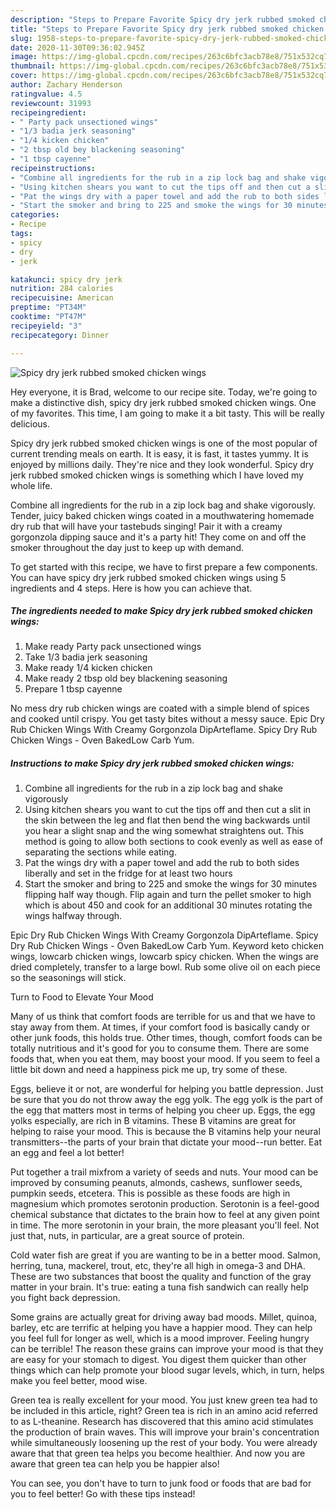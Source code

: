 ```yaml
---
description: "Steps to Prepare Favorite Spicy dry jerk rubbed smoked chicken wings"
title: "Steps to Prepare Favorite Spicy dry jerk rubbed smoked chicken wings"
slug: 1958-steps-to-prepare-favorite-spicy-dry-jerk-rubbed-smoked-chicken-wings
date: 2020-11-30T09:36:02.945Z
image: https://img-global.cpcdn.com/recipes/263c6bfc3acb78e8/751x532cq70/spicy-dry-jerk-rubbed-smoked-chicken-wings-recipe-main-photo.jpg
thumbnail: https://img-global.cpcdn.com/recipes/263c6bfc3acb78e8/751x532cq70/spicy-dry-jerk-rubbed-smoked-chicken-wings-recipe-main-photo.jpg
cover: https://img-global.cpcdn.com/recipes/263c6bfc3acb78e8/751x532cq70/spicy-dry-jerk-rubbed-smoked-chicken-wings-recipe-main-photo.jpg
author: Zachary Henderson
ratingvalue: 4.5
reviewcount: 31993
recipeingredient:
- " Party pack unsectioned wings"
- "1/3 badia jerk seasoning"
- "1/4 kicken chicken"
- "2 tbsp old bey blackening seasoning"
- "1 tbsp cayenne"
recipeinstructions:
- "Combine all ingredients for the rub in a zip lock bag and shake vigorously"
- "Using kitchen shears you want to cut the tips off and then cut a slit in the skin between the leg and flat then bend the wing backwards until you hear a slight snap and the wing somewhat straightens out. This method is going to allow both sections to cook evenly as well as ease of separating the sections while eating."
- "Pat the wings dry with a paper towel and add the rub to both sides liberally and set in the fridge for at least two hours"
- "Start the smoker and bring to 225 and smoke the wings for 30 minutes flipping half way though. Flip again and turn the pellet smoker to high which is about 450 and cook for an additional 30 minutes rotating the wings halfway through."
categories:
- Recipe
tags:
- spicy
- dry
- jerk

katakunci: spicy dry jerk 
nutrition: 284 calories
recipecuisine: American
preptime: "PT34M"
cooktime: "PT47M"
recipeyield: "3"
recipecategory: Dinner

---
```



![Spicy dry jerk rubbed smoked chicken wings](https://img-global.cpcdn.com/recipes/263c6bfc3acb78e8/751x532cq70/spicy-dry-jerk-rubbed-smoked-chicken-wings-recipe-main-photo.jpg)

Hey everyone, it is Brad, welcome to our recipe site. Today, we're going to make a distinctive dish, spicy dry jerk rubbed smoked chicken wings. One of my favorites. This time, I am going to make it a bit tasty. This will be really delicious.

Spicy dry jerk rubbed smoked chicken wings is one of the most popular of current trending meals on earth. It is easy, it is fast, it tastes yummy. It is enjoyed by millions daily. They're nice and they look wonderful. Spicy dry jerk rubbed smoked chicken wings is something which I have loved my whole life.

Combine all ingredients for the rub in a zip lock bag and shake vigorously. Tender, juicy baked chicken wings coated in a mouthwatering homemade dry rub that will have your tastebuds singing! Pair it with a creamy gorgonzola dipping sauce and it&#39;s a party hit! They come on and off the smoker throughout the day just to keep up with demand.


To get started with this recipe, we have to first prepare a few components. You can have spicy dry jerk rubbed smoked chicken wings using 5 ingredients and 4 steps. Here is how you can achieve that.

<!--inarticleads1-->

##### The ingredients needed to make Spicy dry jerk rubbed smoked chicken wings:

1. Make ready  Party pack unsectioned wings
1. Take 1/3 badia jerk seasoning
1. Make ready 1/4 kicken chicken
1. Make ready 2 tbsp old bey blackening seasoning
1. Prepare 1 tbsp cayenne


No mess dry rub chicken wings are coated with a simple blend of spices and cooked until crispy. You get tasty bites without a messy sauce. Epic Dry Rub Chicken Wings With Creamy Gorgonzola DipArteflame. Spicy Dry Rub Chicken Wings - Oven BakedLow Carb Yum. 

<!--inarticleads2-->

##### Instructions to make Spicy dry jerk rubbed smoked chicken wings:

1. Combine all ingredients for the rub in a zip lock bag and shake vigorously
1. Using kitchen shears you want to cut the tips off and then cut a slit in the skin between the leg and flat then bend the wing backwards until you hear a slight snap and the wing somewhat straightens out. This method is going to allow both sections to cook evenly as well as ease of separating the sections while eating.
1. Pat the wings dry with a paper towel and add the rub to both sides liberally and set in the fridge for at least two hours
1. Start the smoker and bring to 225 and smoke the wings for 30 minutes flipping half way though. Flip again and turn the pellet smoker to high which is about 450 and cook for an additional 30 minutes rotating the wings halfway through.


Epic Dry Rub Chicken Wings With Creamy Gorgonzola DipArteflame. Spicy Dry Rub Chicken Wings - Oven BakedLow Carb Yum. Keyword keto chicken wings, lowcarb chicken wings, lowcarb spicy chicken. When the wings are dried completely, transfer to a large bowl. Rub some olive oil on each piece so the seasonings will stick. 

Turn to Food to Elevate Your Mood


Many of us think that comfort foods are terrible for us and that we have to stay away from them. At times, if your comfort food is basically candy or other junk foods, this holds true. Other times, though, comfort foods can be totally nutritious and it's good for you to consume them. There are some foods that, when you eat them, may boost your mood. If you seem to feel a little bit down and need a happiness pick me up, try some of these.

Eggs, believe it or not, are wonderful for helping you battle depression. Just be sure that you do not throw away the egg yolk. The egg yolk is the part of the egg that matters most in terms of helping you cheer up. Eggs, the egg yolks especially, are rich in B vitamins. These B vitamins are great for helping to raise your mood. This is because the B vitamins help your neural transmitters--the parts of your brain that dictate your mood--run better. Eat an egg and feel a lot better!

Put together a trail mixfrom a variety of seeds and nuts. Your mood can be improved by consuming peanuts, almonds, cashews, sunflower seeds, pumpkin seeds, etcetera. This is possible as these foods are high in magnesium which promotes serotonin production. Serotonin is a feel-good chemical substance that dictates to the brain how to feel at any given point in time. The more serotonin in your brain, the more pleasant you'll feel. Not just that, nuts, in particular, are a great source of protein.

Cold water fish are great if you are wanting to be in a better mood. Salmon, herring, tuna, mackerel, trout, etc, they're all high in omega-3 and DHA. These are two substances that boost the quality and function of the gray matter in your brain. It's true: eating a tuna fish sandwich can really help you fight back depression. 

Some grains are actually great for driving away bad moods. Millet, quinoa, barley, etc are terrific at helping you have a happier mood. They can help you feel full for longer as well, which is a mood improver. Feeling hungry can be terrible! The reason these grains can improve your mood is that they are easy for your stomach to digest. You digest them quicker than other things which can help promote your blood sugar levels, which, in turn, helps make you feel better, mood wise.

Green tea is really excellent for your mood. You just knew green tea had to be included in this article, right? Green tea is rich in an amino acid referred to as L-theanine. Research has discovered that this amino acid stimulates the production of brain waves. This will improve your brain's concentration while simultaneously loosening up the rest of your body. You were already aware that that green tea helps you become healthier. And now you are aware that green tea can help you be happier also!

You can see, you don't have to turn to junk food or foods that are bad for you to feel better! Go  with  these tips  instead!

